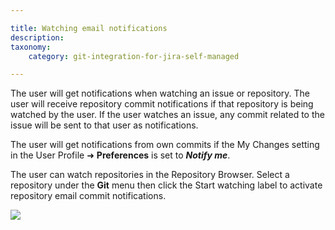 ```yaml
---

title: Watching email notifications
description:
taxonomy:
    category: git-integration-for-jira-self-managed

---
```

The user will get notifications when watching an issue or repository. The user will receive repository commit notifications if that repository is being watched by the user. If the user watches an issue, any commit related to the issue will be sent to that user as notifications.

The user will get notifications from own commits if the My Changes setting in the User Profile ➜ **Preferences** is set to _**Notify me**_.

The user can watch repositories in the Repository Browser. Select a repository under the **Git** menu then click the Start watching label to activate repository email commit notifications.

![](https://bigbrassband.atlassian.net/wiki/download/thumbnails/1930398044/git-viewer-watch-git-repos.png?version=1&modificationDate=1630642869922&cacheVersion=1&api=v2&width=680&height=382)
